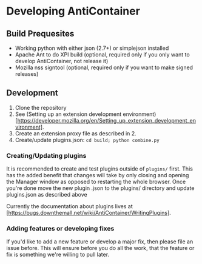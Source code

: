 # Developing AntiContainer

## Build Prequesites

* Working python with either json (2.7+) or simplejson installed
* Apache Ant to do XPI build (optional, required only if you only want to develop AntiContainer, not release it)
* Mozilla nss signtool (optional, required only if you want to make signed releases)

## Development

1. Clone the repository
2. See (Setting up an extension development environment)[https://developer.mozilla.org/en/Setting_up_extension_development_environment].
3. Create an extension proxy file as described in 2.
4. Create/update plugins.json: `cd build; python combine.py`

### Creating/Updating plugins
It is recommended to create and test plugins outside of `plugins/` first. This has the added benefit that changes will take by only closing and opening the Manager window as opposed to restarting the whole browser.
Once you're done move the new plugin .json to the plugins/ directory and update plugins.json as described above

Currently the documentation about plugins lives at [https://bugs.downthemall.net/wiki/AntiContainer/WritingPlugins].

### Adding features or developing fixes
If you'd like to add a new feature or develop a major fix, then please file an issue before.
This will ensure before you do all the work, that the feature or fix is something we're willing to pull later.
